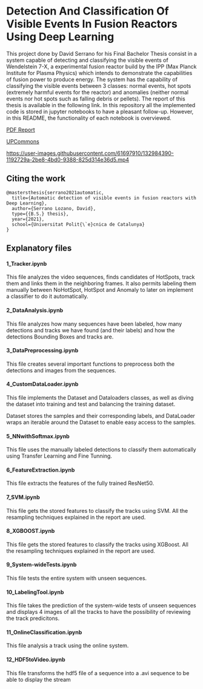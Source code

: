 # Detection And Classification Of Visible Events In Fusion Reactors Using Deep Learning

This project done by David Serrano for his Final Bachelor Thesis consist in a system capable of detecting and classifying the visible events of Wendelstein 7-X, a experimental fusion reactor build by the IPP (Max Planck Institute for Plasma Physics) which intends to demonstrate the capabilities of fusion power to produce energy. The system has the capability of classifying the visible events between 3 classes: normal events, hot spots (extremely harmful events for the reactor) and anomalies (neither normal events nor hot spots such as falling debris or pellets). The report of this thesis is available in the following link. In this repository all the implemented code is stored in jupyter notebooks to have a pleasant follow-up. However, in this README, the functionality of each notebook is overviewed.

<a href="TFG_DavidSerrano.pdf" target="_blank">PDF Report</a>

<a href="https://upcommons.upc.edu/handle/2117/356904" target="_blank">UPCommons</a>

https://user-images.githubusercontent.com/61697910/132984390-1192729a-2be8-4bd0-9388-825d314e36d5.mp4

## Citing the work
```
@mastersthesis{serrano2021automatic,
  title={Automatic detection of visible events in fusion reactors with Deep Learning},
  author={Serrano Lozano, David},
  type={{B.S.} thesis},
  year={2021},
  school={Universitat Polit{\`e}cnica de Catalunya}
}
```
## Explanatory files
#### 1_Tracker.ipynb

This file analyzes the video sequences, finds candidates of HotSpots, track them and links them in the neighboring frames. It also permits labeling them manually between NoHotSpot, HotSpot and Anomaly to later on implement a classifier to do it automatically.

#### 2_DataAnalysis.ipynb

This file analyzes how many sequences have been labeled, how many detections and tracks we have found (and their labels) and how the detections Bounding Boxes and tracks are.

#### 3_DataPreprocessing.ipynb

This file creates several important functions to preprocess both the detections and images from the sequences.

#### 4_CustomDataLoader.ipynb

This file implements the Dataset and Dataloaders classes, as well as diving the dataset into training and test and balancing the training dataset.

Dataset stores the samples and their corresponding labels, and DataLoader wraps an iterable around the Dataset to enable easy access to the samples.

#### 5_NNwithSoftmax.ipynb

This file uses the manually labeled detections to classify them automatically using Transfer Learning and Fine Tunning.

#### 6_FeatureExtraction.ipynb

This file extracts the features of the fully trained ResNet50.

#### 7_SVM.ipynb

This file gets the stored features to classify the tracks using SVM. All the resampling techniques explained in the report are used.

#### 8_XGBOOST.ipynb

This file gets the stored features to classify the tracks using XGBoost. All the resampling techniques explained in the report are used.

#### 9_System-wideTests.ipynb

This file tests the entire system with unseen sequences.

#### 10_LabelingTool.ipynb

This file takes the prediction of the system-wide tests of unseen sequences and displays 4 images of all the tracks to have the possibility of reviewing the track predicitons.

#### 11_OnlineClassification.ipynb

This file analysis a track using the online system.

#### 12_HDF5toVideo.ipynb

This file transforms the hdf5 file of a sequence into a .avi sequence to be able to display the stream
